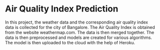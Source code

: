 # Air Quality Index Prediction

In this project, the weather data and the corresponding air quality index data is collected for the city of  Bangalore. 
The Air Quality Index is obtained from the website weathermap.com.
The data is then merged together.
The data is then preprocessed and models are created for various algorithms.
The model is then uploaded to the cloud with the help of Heroku.
